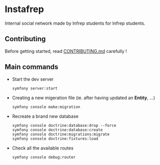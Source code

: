 # Instafrep

Internal social network made by Infrep students for Infrep students.

## Contributing

Before getting started, read [CONTRIBUTING.md](CONTRIBUTING.md) carefully !

## Main commands

- Start the dev server 
    ````
    symfony server:start
    ````
  
- Creating a new migeration file (ie. after having updated an **Entity**, ...) 
  ````
  symfony console make:migration
  ````
  
- Recreate a brand new database 
    ````
    symfony console doctrine:database:drop --force
    symfony console doctrine:database:create
    symfony console doctrine:migrations:migrate
    symfony console doctrine:fixtures:load
    ````
  
- Check all the available routes 
    ````
    symfony console debug:router
    ````